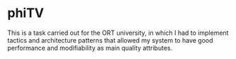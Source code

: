 # phiTV
This is a task carried out for the ORT university, in which I had to implement tactics and architecture patterns that allowed my system to have good performance and modifiability as main quality attributes.
